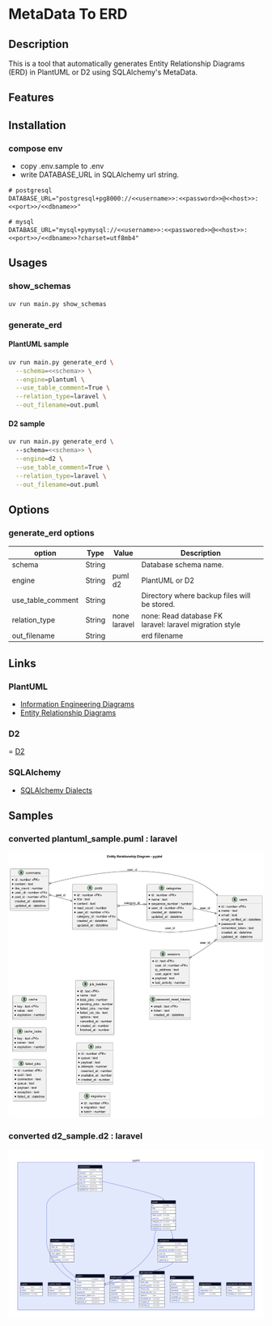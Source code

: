 
# MetaData To ERD

## Description

This is a tool that automatically generates Entity Relationship Diagrams (ERD) in PlantUML or D2 using SQLAlchemy's MetaData.

## Features

## Installation

### compose env

- copy .env.sample to .env
- write DATABASE_URL in SQLAlchemy url string.

```dotenv
# postgresql
DATABASE_URL="postgresql+pg8000://<<username>>:<<password>>@<<host>>:<<port>>/<<dbname>>"
```

```dotenv
# mysql
DATABASE_URL="mysql+pymysql://<<username>>:<<passwored>>@<<host>>:<<port>>/<<dbname>>?charset=utf8mb4"
```

## Usages

### show_schemas

```bash
uv run main.py show_schemas
```

### generate_erd 

#### PlantUML sample

```bash
uv run main.py generate_erd \
  --schema=<<schema>> \
  --engine=plantuml \
  --use_table_comment=True \
  --relation_type=laravel \
  --out_filename=out.puml  
```

#### D2 sample

```bash
uv run main.py generate_erd \ 
  --schema=<<schema>> \
  --engine=d2 \
  --use_table_comment=True \
  --relation_type=laravel \
  --out_filename=out.puml  
```

## Options

### generate_erd options

| option            | Type     | Value           | Description                                                |
|-------------------|----------|-----------------|------------------------------------------------------------|
| schema            | String   |                 | Database schema name.                                      |
| engine            | String   | puml<br>d2      | PlantUML or D2                                             |
| use_table_comment | String   |                 | Directory where backup files will be stored.               |
| relation_type     | String   | none<br>laravel | none: Read database FK<br>laravel: laravel migration style |
| out_filename      | String   |                 | erd filename                                               |

## Links

### PlantUML

- [Information Engineering Diagrams](https://plantuml.com/en/ie-diagram)
- [Entity Relationship Diagrams](https://plantuml.com/en/er-diagram)

### D2

= [D2](https://d2lang.com/tour/intro/)

### SQLAlchemy

- [SQLAlchemy Dialects](https://docs.sqlalchemy.org/en/20/dialects/index.html)

## Samples

### converted plantuml_sample.puml : laravel
![Alt text](./samples/plantuml_sample.png?raw=true "plantuml sample")

### converted d2_sample.d2 : laravel
![Alt text](./samples/d2_sample.svg?raw=true "d2 sample")
